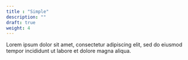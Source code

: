 ```yaml
---
title : "Simple"
description: ""
draft: true
weight: 4
---
```


Lorem ipsum dolor sit amet, consectetur adipiscing elit, sed do eiusmod tempor incididunt ut labore et dolore magna aliqua.